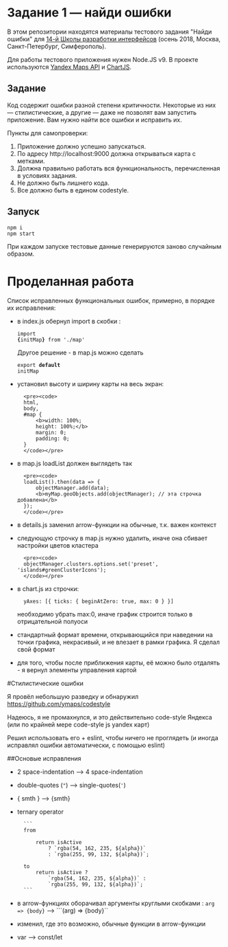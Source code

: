 # Задание 1 — найди ошибки

В этом репозитории находятся материалы тестового задания "Найди ошибки" для [14-й Школы разработки интерфейсов](https://academy.yandex.ru/events/frontend/shri_msk-2018-2) (осень 2018, Москва, Санкт-Петербург, Симферополь).

Для работы тестового приложения нужен Node.JS v9. В проекте используются [Yandex Maps API](https://tech.yandex.ru/maps/doc/jsapi/2.1/quick-start/index-docpage/) и [ChartJS](http://www.chartjs.org).

## Задание

Код содержит ошибки разной степени критичности. Некоторые из них — стилистические, а другие — даже не позволят вам запустить приложение. Вам нужно найти все ошибки и исправить их.

Пункты для самопроверки:

1. Приложение должно успешно запускаться.
1. По адресу http://localhost:9000 должна открываться карта с метками.
1. Должна правильно работать вся функциональность, перечисленная в условиях задания.
1. Не должно быть лишнего кода.
1. Все должно быть в едином codestyle.

## Запуск

```
npm i
npm start
```

При каждом запуске тестовые данные генерируются заново случайным образом.


# Проделанная работа

Список исправленных функциональных ошибок, примерно, в порядке их исправления:

- в index.js обернул import в скобки : <pre><code>import <b>{</b>initMap<b>}</b> from './map'</code></pre> Другое решение - в map.js можно сделать <pre><code>export <b>default</b> initMap</code></pre>

- установил высоту и ширину карты на весь экран: 

        <pre><code>
        html,
        body,
        #map {
            <b>width: 100%;
            height: 100%;</b>
            margin: 0;
            padding: 0;
        }
        </code></pre>


- в map.js loadList должен выглядеть так

        <pre><code>
        loadList().then(data => { 
            objectManager.add(data); 
            <b>myMap.geoObjects.add(objectManager); // эта строчка добавлена</b>
        });
        </code></pre>

- в details.js заменил arrow-функции на обычные, т.к. важен контекст

- следующую строчку в map.js нужно удалить, иначе она сбивает настройки цветов кластера

        <pre><code>
        objectManager.clusters.options.set('preset', 'islands#greenClusterIcons');
        </code></pre>

- в chart.js из строчки:

        yAxes: [{ ticks: { beginAtZero: true, max: 0 } }]

    необходимо убрать max:0, иначе график строится только в отрицательной полуоси

- стандартный формат времени, открывающийся при наведении на точки графика, некрасивый, и не влезает в рамки графика. Я сделал свой формат

- для того, чтобы после приближения карты, её можно было отдалять - я вернул элементы управления картой

#Стилистические ошибки

Я провёл небольшую разведку и обнаружил https://github.com/ymaps/codestyle

Надеюсь, я не промахнулся, и это действительно code-style Яндекса (или по крайней мере code-style js yandex карт)

Решил использовать его + eslint, чтобы ничего не проглядеть (и иногда исправлял ошибки автоматически, с помощью eslint)

##Основые исправления

- 2 space-indentation --> 4 space-indentation
- double-quotes (```"```) --> single-quotes(```'```)
- { smth } --> {smth}
- ternary operator

        ```
	    from
    
	    	return isActive
	    		? `rgba(54, 162, 235, ${alpha})`
	    		: `rgba(255, 99, 132, ${alpha})`;
    
	    to
	    	return isActive ?
	    		`rgba(54, 162, 235, ${alpha})` :
	    		`rgba(255, 99, 132, ${alpha})`;
        ```

- в arrow-функциях оборачивал аргументы круглыми скобками : ```arg => {body}``` --> ```(arg) => {body}``
- изменил, где это возможно, обычные функции в arrow-функции
- var --> const/let
